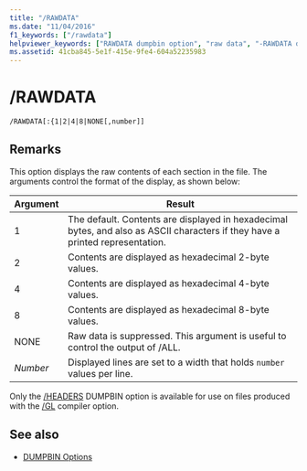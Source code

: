 ```yaml
---
title: "/RAWDATA"
ms.date: "11/04/2016"
f1_keywords: ["/rawdata"]
helpviewer_keywords: ["RAWDATA dumpbin option", "raw data", "-RAWDATA dumpbin option", "/RAWDATA dumpbin option"]
ms.assetid: 41cba845-5e1f-415e-9fe4-604a52235983
---
```

# /RAWDATA

```
/RAWDATA[:{1|2|4|8|NONE[,number]]
```

## Remarks

This option displays the raw contents of each section in the file. The arguments control the format of the display, as shown below:

|Argument|Result|
|--------------|------------|
|1|The default. Contents are displayed in hexadecimal bytes, and also as ASCII characters if they have a printed representation.|
|2|Contents are displayed as hexadecimal 2-byte values.|
|4|Contents are displayed as hexadecimal 4-byte values.|
|8|Contents are displayed as hexadecimal 8-byte values.|
|NONE|Raw data is suppressed. This argument is useful to control the output of /ALL.|
|*Number*|Displayed lines are set to a width that holds `number` values per line.|

Only the [/HEADERS](../../build/reference/headers.md) DUMPBIN option is available for use on files produced with the [/GL](../../build/reference/gl-whole-program-optimization.md) compiler option.

## See also

- [DUMPBIN Options](../../build/reference/dumpbin-options.md)
